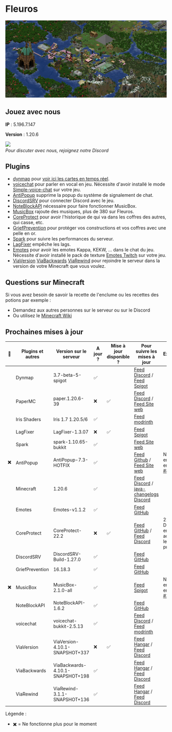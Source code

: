 # Fleuros
![Fleuros](https://github.com/Fleuros/Fleuros/blob/main/fleuros.png)
## Jouez avec nous
**IP** : 5.196.7.147

**Version** : 1.20.6
<p align="left">
    <a href="https://discord.gg/tNp9nrd">
        <img src="https://i.imgur.com/JgDt1Fl.png" width="300">
    </a>
    <br/>
    <i>Pour discuter avec nous, rejoignez notre Discord</i>
</p>

## Plugins
- [dynmap](https://github.com/webbukkit/dynmap) pour [voir ici les cartes en temps réel](http://5.196.7.147:8123).
- [voicechat](https://github.com/henkelmax/simple-voice-chat) pour parler en vocal en jeu. Nécessite d'avoir installé le mode [Simple-voice-chat](https://modrinth.com/plugin/simple-voice-chat/version/bukkit-2.5.12) sur votre jeu.
- [AntiPopup](https://github.com/KaspianDev/AntiPopup) supprime la popup du système de signalement de chat.
- [DiscordSRV](https://github.com/DiscordSRV/DiscordSRV) pour connecter Discord avec le jeu.
- [NoteBlockAPI](https://github.com/koca2000/NoteBlockAPI) nécessaire pour faire fonctionner MusicBox.
- [MusicBox](https://github.com/Spliterash/MusicBox) rajoute des musiques, plus de 380 sur Fleuros.
- [CoreProtect](https://github.com/PlayPro/CoreProtect) pour avoir l'historique de qui va dans les coffres des autres, qui casse, etc.
- [GriefPrevention](https://github.com/GriefPrevention/GriefPrevention) pour protéger vos constructions et vos coffres avec une pelle en or.
- [Spark](https://github.com/lucko/spark) pour suivre les performances du serveur.
- [LagFixer](https://www.spigotmc.org/resources/1-17-1-20-4-lagfixer-%E2%9A%A1%EF%B8%8F-best-performance-solution-%E2%AD%95-well-optimized-%E2%9C%85-folia-supported.111684) empêche les lags.
- [Emotes](https://github.com/felixstaude/Emotes) pour avoir les emotes Kappa, KEKW, ... dans le chat du jeu. Nécessite d'avoir installé le pack de texture [Emotes Twitch](https://github.com/Fleuros/Fleuros/releases/tag/1.20.x) sur votre jeu.
- [ViaVersion](https://hangar.papermc.io/ViaVersion/ViaVersion) [ViaBackwards](https://hangar.papermc.io/ViaVersion/ViaBackwards) [ViaRewind](https://hangar.papermc.io/ViaVersion/ViaRewind) pour rejoindre le serveur dans la version de votre Minecraft que vous voulez.
## Questions sur Minecraft
Si vous avez besoin de savoir la recette de l'enclume ou les recettes des potions par exemple :
- Demandez aux autres personnes sur le serveur ou sur le Discord
- Ou utilisez le [Minecraft Wiki](https://fr.minecraft.wiki)
## Prochaines mises à jour
| 🐛 | Plugins et autres        | Version sur le serveur      | A jour ? | Mise à jour disponible ? | Pour suivre les mises à jour | Explications |
| -- | ------------------------ | --------------------------- | -------- | ------------------------ | ---------------------------- | ------------ |
|    | Dynmap                   | 3.7-beta-5-spigot       | ✅       |                         | [Feed Discord](https://discord.com/channels/722722769950998560/722724450570600468) / [Feed Spigot](https://www.spigotmc.org/resources/dynmap%C2%AE.274/updates) |
|    | PaperMC                  | paper.1.20.6-39         | ❌       | ✅                        | [Feed Discord](https://discord.com/channels/289587909051416579/1232294974603661312) / [Feed Site web](https://papermc.io/downloads/paper) |
|    | Iris Shaders             | Iris 1.7 1.20.5/6       | ✅       |                         | [Feed modrinth](https://modrinth.com/mod/iris/versions#all-versions) |
|    | LagFixer                 | LagFixer-1.3.07         | ❌       | ✅                        | [Feed Spigot](https://www.spigotmc.org/resources/1-17-1-20-5-lagfixer-%E2%9A%A1%EF%B8%8F-best-performance-solution-%E2%AD%95-500-servers-%E2%9C%85-folia-supported.111684/updates) |
|    | Spark                    | spark-1.10.65-bukkit    | ✅       |                         | [Feed Site web](https://spark.lucko.me/download) |
|✖️  | AntiPopup                | AntiPopup-7.3-HOTFIX    | ✅       |                         | [Feed Github](https://github.com/KaspianDev/AntiPopup/releases) / [Feed Site web](https://polymart.org/resource/antipopup-pro.4921/updates) | N'est pas encore sorti en 1.20.5/6 [#84](https://github.com/KaspianDev/AntiPopup/issues/84#issuecomment-2081418532) |
|    | Minecraft                | 1.20.6                  | ✅       |                        | [Feed Discord](https://discord.com/channels/302094807046684672/1136326045918834859) / [java-changelogs Discord](https://discord.com/channels/302094807046684672/656622314309550129) |
|    | Emotes                   | Emotes-v1.1.2           | ✅       |                         | [Feed GitHub](https://github.com/felixstaude/Emotes/releases) |
|    | CoreProtect              | CoreProtect-22.2        | ❌       | ✅                     | [Feed GitHub](https://github.com/PlayPro/CoreProtect/releases) / [Feed Discord](https://discord.com/channels/348680641560313868/471507285399830563) | 22.3 Disponible en early access pour les premiums |
|    | DiscordSRV               | DiscordSRV-Build-1.27.0 | ✅       |                         | [Feed GitHub](https://github.com/DiscordSRV/DiscordSRV/releases) |
|    | GriefPrevention          | 16.18.3                 | ✅       |                         | [Feed GitHub](https://github.com/GriefPrevention/GriefPrevention/releases) |
|✖️   | MusicBox                 | MusicBox-2.1.0-all      | ✅       |                         | [Feed Spigot](https://www.spigotmc.org/resources/musicbox-custom-noteblockmusic-on-discs.67949/updates) | N'est pas encore sorti en 1.20.5/6 [#37](https://github.com/Spliterash/MusicBox/issues/37) |
|    | NoteBlockAPI             | NoteBlockAPI-1.6.2      | ✅       |                         | [Feed GitHub](https://github.com/koca2000/NoteBlockAPI/releases) |
|    | voicechat                | voicechat-bukkit-2.5.13 | ✅       |                         | [Feed Discord](https://discord.com/channels/854659575324344340/854661863924563999) / [Feed modrinth](https://modrinth.com/plugin/simple-voice-chat/versions#all-versions) |
|    | ViaVersion               | ViaVersion-4.10.1-SNAPSHOT+337 | ❌ | ✅                     | [Feed Hangar](https://hangar.papermc.io/ViaVersion/ViaVersion/versions) / [Feed Discord](https://discord.com/channels/316206679014244363/316212572774858761) |
|    | ViaBackwards             | ViaBackwards-4.10.1-SNAPSHOT+198 | ✅ |                    | [Feed Hangar](https://hangar.papermc.io/ViaVersion/ViaBackwards/versions) / [Feed Discord](https://discord.com/channels/316206679014244363/316212572774858761) |
|    | ViaRewind                | ViaRewind-3.1.1-SNAPSHOT+136 | ✅ |                        | [Feed Hangar](https://hangar.papermc.io/ViaVersion/ViaRewind/versions) / [Feed Discord](https://discord.com/channels/316206679014244363/316212572774858761) |

Légende :
- ✖️ = Ne fonctionne plus pour le moment
